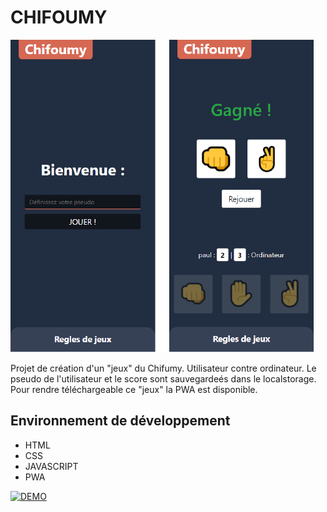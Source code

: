 # CHIFOUMY
![Capture de l'app chifoumy](https://raw.githubusercontent.com/Paul-Bouvignies/chifoumy/main/assets/github-cover-chifoumy.png)

Projet de création d'un "jeux" du Chifumy. Utilisateur contre ordinateur. Le pseudo de l'utilisateur et le score sont sauvegardeés dans le localstorage.
Pour rendre téléchargeable ce "jeux" la PWA est disponible.


## Environnement de développement

 - HTML 
 - CSS 
 - JAVASCRIPT
 - PWA


[![DEMO](https://img.shields.io/badge/Portfolio-yellow.svg?&style=for-the-badge)](https://www.paulbouvignies.fr/ressources/F1-RACE-CLASSIFICATION/index.html)
